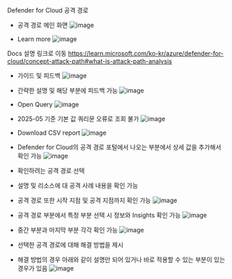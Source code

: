 Defender for Cloud
공격 경로

* 공격 경로 메인 화면
![image](https://github.com/user-attachments/assets/08f785de-1ed5-416e-ac5d-53ab9f5fdf78)

* Learn more 
![image](https://github.com/user-attachments/assets/aaaa345f-34b1-4e1a-95b5-8ab100cd4211)

Docs 설명 링크로 이동
https://learn.microsoft.com/ko-kr/azure/defender-for-cloud/concept-attack-path#what-is-attack-path-analysis

* 가이드 및 피드백
![image](https://github.com/user-attachments/assets/75222d43-3171-4b21-94ce-cbd8d82782be)

* 간략한 설명 및 해당 부분에 피드백 가능
![image](https://github.com/user-attachments/assets/6096c861-174c-49a9-9ded-af9a94b03ca7)

* Open Query
![image](https://github.com/user-attachments/assets/3f7b7576-f183-4a7e-9061-97075a3be8dc)

* 2025-05 기준 기본 값 쿼리문 오류로 조회 불가
![image](https://github.com/user-attachments/assets/63a187c1-a9a5-4cf4-8b30-cab97d30819f)

* Download CSV report
![image](https://github.com/user-attachments/assets/1da101d1-b75c-428e-b1da-ee34b0cbfb28)

* Defender for Cloud의 공격 경로 포털에서 나오는 부분에서 상세 값을 추가해서 확인 가능
![image](https://github.com/user-attachments/assets/97411620-7913-4cd9-9672-587ca96669dd)

* 확인하려는 공격 경로 선택
* 설명 및 리소스에 대 공격 사례 내용을 확인 가능
* 공격 경로 또한 시작 지점 및 공격 지점까지 확인 가능
![image](https://github.com/user-attachments/assets/864c5384-40bd-4ffb-8e5e-2a16250a95ce)

* 공격 경로 부분에서 특정 부분 선택 시 정보와 Insights 확인 가능
![image](https://github.com/user-attachments/assets/b2333582-b8bb-4527-a663-1cd4f5c1fb6f)

* 중간 부분과 마지막 부분 각각 확인 가능 
![image](https://github.com/user-attachments/assets/c9fd6d58-d2ac-4525-95b9-93d7350b9dff)

* 선택한 공격 경로에 대해 해결 방법을 제시
* 해결 방법의 경우 아래와 같이 설명만 되어 있거나 바로 적용할 수 있는 부분이 있는 경우가 있음
![image](https://github.com/user-attachments/assets/3f4c2fb3-ff54-484f-afc3-56313a0fc2d7)

